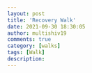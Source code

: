 ```yaml
---
layout: post
title: 'Recovery Walk'
date: 2021-09-30 18:30:05
author: multishiv19
comments: true
category: [walks]
tags: [Walk]
description: 
---
```


<div width='100%' class='strava-embed-placeholder' data-embed-type='activity' data-embed-id='6041138714'></div>
<script src='https://strava-embeds.com/embed.js'></script>
